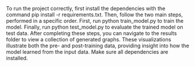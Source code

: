 To run the project correctly, first install the dependencies with the command pip install -r requirements.txt. Then, follow the two main steps, performed in a specific order. First, run python train_model.py to train the model. Finally, run python test_model.py to evaluate the trained model on test data. After completing these steps, you can navigate to the results folder to view a collection of generated graphs. These visualizations illustrate both the pre- and post-training data, providing insight into how the model learned from the input data. Make sure all dependencies are installed.
